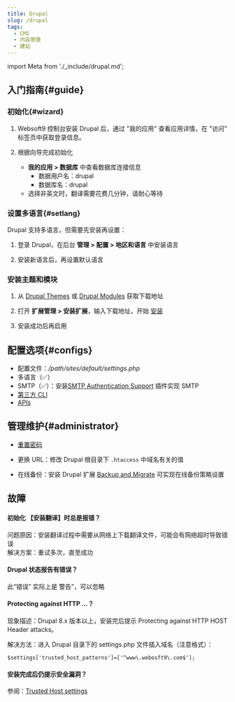 ```yaml
---
title: Drupal
slug: /drupal
tags:
  - CMS
  - 内容管理
  - 建站
---
```


import Meta from './_include/drupal.md';

<Meta name="meta" />

## 入门指南{#guide}

### 初始化{#wizard}

1. Websoft9 控制台安装 Drupal 后，通过 "我的应用" 查看应用详情，在 "访问" 标签页中获取登录信息。  

2. 根据向导完成初始化
   - **我的应用 > 数据库** 中查看数据库连接信息
      - 数据用户名：drupal
      - 数据库名：drupal
   - 选择非英文时，翻译需要花费几分钟，请耐心等待

### 设置多语言{#setlang}

Drupal 支持多语言，但需要先安装再设置：

1. 登录 Drupal，在后台 **管理 > 配置 > 地区和语言** 中安装语言

2. 安装新语言后，再设置默认语言

### 安装主题和模块

1. 从 [Drupal Themes](https://www.drupal.org/project/project_theme) 或 [Drupal Modules](https://www.drupal.org/project/project_module) 获取下载地址

2. 打开 **扩展管理 > 安装扩展**，输入下载地址，开始 [安装](https://www.drupal.org/docs/extending-drupal/installing-modules)

3. 安装成功后再启用

## 配置选项{#configs}

- 配置文件：*/path/sites/default/settings.php*
- 多语言（✅）
- SMTP（✅）：安装[SMTP Authentication Support](https://www.drupal.org/project/smtp) 插件实现 SMTP
- [第三方 CLI](https://drupalconsole.com/) 
- [APIs](https://www.drupal.org/docs/drupal-apis)

## 管理维护{#administrator}

- [重置密码](https://www.drupal.org/node/44164) 

- 更换 URL：修改 Drupal 根目录下 `.htaccess` 中域名有关的值

- 在线备份：安装 Drupal 扩展 [Backup and Migrate](https://www.drupal.org/project/backup_migrate) 可实现在线备份策略设置


## 故障

#### 初始化 【安装翻译】时总是报错？

问题原因：安装翻译过程中需要从网络上下载翻译文件，可能会有网络超时导致错误  
解决方案：重试多次，直至成功

#### Drupal 状态报告有错误？

此“错误” 实际上是 警告”，可以忽略

#### Protecting against HTTP ...？

现象描述：Drupal 8.x 版本以上，安装完后提示 Protecting against HTTP HOST Header attacks。  

解决方法：进入 Drupal 目录下的 settings.php 文件插入域名（注意格式）：

```
$settings['trusted_host_patterns']=['^www\.webosft9\.com$'];
```

#### 安装完成后仍提示安全漏洞？

参阅：[Trusted Host settings](https://www.drupal.org/node/1992030)
